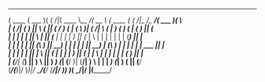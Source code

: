  _______  _______  _        _______ _________ ______   _______  _       __________________ _______  _       
(  ____ \(  ___  )( (    /|(  ____ \\__   __/(  __  \ (  ____ \( (    /|\__   __/\__   __/(  ___  )( \      
| (    \/| (   ) ||  \  ( || (    \/   ) (   | (  \  )| (    \/|  \  ( |   ) (      ) (   | (   ) || (      
| |      | |   | ||   \ | || (__       | |   | |   ) || (__    |   \ | |   | |      | |   | (___) || |      
| |      | |   | || (\ \) ||  __)      | |   | |   | ||  __)   | (\ \) |   | |      | |   |  ___  || |      
| |      | |   | || | \   || (         | |   | |   ) || (      | | \   |   | |      | |   | (   ) || |      
| (____/\| (___) || )  \  || )      ___) (___| (__/  )| (____/\| )  \  |   | |   ___) (___| )   ( || (____/\
(_______/(_______)|/    )_)|/       \_______/(______/ (_______/|/    )_)   )_(   \_______/|/     \|(_______/                                                                                                       
